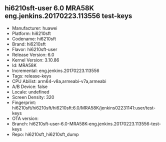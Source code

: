 ## hi6210sft-user 6.0 MRA58K eng.jenkins.20170223.113556 test-keys
- Manufacturer: huawei
- Platform: hi6210sft
- Codename: hi6210sft
- Brand: hi6210sft
- Flavor: hi6210sft-user
- Release Version: 6.0
- Kernel Version: 3.10.86
- Id: MRA58K
- Incremental: eng.jenkins.20170223.113556
- Tags: release-keys
- CPU Abilist: arm64-v8a,armeabi-v7a,armeabi
- A/B Device: false
- Locale: undefined
- Screen Density: 320
- Fingerprint: hi6210sft/hi6210sft/hi6210sft:6.0/MRA58K/jenkins02231141:user/test-keys
- OTA version: 
- Branch: hi6210sft-user-6.0-MRA58K-eng.jenkins.20170223.113556-test-keys
- Repo: hi6210sft_hi6210sft_dump
